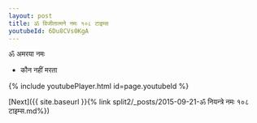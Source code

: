 ```yaml
---
layout: post
title: ॐ विजीतात्मने नमः १०८ टाइम्स
youtubeId: 6Du8CVs0KgA
---
```

 
 
 ॐ अमरया नमः  
 
 -  कौन नहीं मरता 
 
  
 
  
 
 
 
 
 
 


{% include youtubePlayer.html id=page.youtubeId %}
 
[Next]({{ site.baseurl }}{% link  split2/_posts/2015-09-21-ॐ नियन्त्रे नमः १०८ टाइम्स.md%})
 
